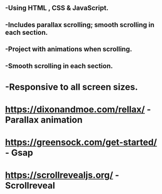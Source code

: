 ## -Using HTML , CSS & JavaScript.
## -Includes parallax scrolling; smooth scrolling in each section.
## -Project with animations when scrolling.
## -Smooth scrolling in each section.
# -Responsive to all screen sizes.

# https://dixonandmoe.com/rellax/ - Parallax animation
# https://greensock.com/get-started/ - Gsap
# https://scrollrevealjs.org/ - Scrollreveal

